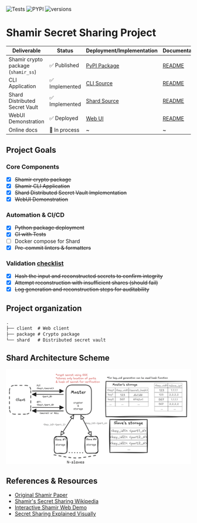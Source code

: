 ![Tests](https://github.com/Team-Hype/shamir-secret-sharing/actions/workflows/package-test.yaml/badge.svg)
![PYPI](https://img.shields.io/pypi/v/shamir_ss.svg)
![versions](https://img.shields.io/pypi/pyversions/shamir_ss.svg)
# Shamir Secret Sharing Project
| Deliverable | Status | Deployment/Implementation | Documentation |
|-------------|--------|---------------------------|---------------|
| Shamir crypto package (`shamir_ss`) | ✅ Published | [PyPI Package](https://pypi.org/project/shamir_ss/) | [README](package/README.md) |
| CLI Application | ✅ Implemented | [CLI Source](package/shamir_ss/__main__.py) | [README](package/README.md) |
| Shard Distributed Secret Vault | ✅ Implemented | [Shard Source](shard/) | [README](shard/README.md) |
| WebUI Demonstration | ✅ Deployed | [Web UI](https://aquaf1na.fun) | [README](client/README.md) |
| Online docs | 🚧 In process | ~ | ~ |

## Project Goals
### Core Components
 - [x] ~~Shamir crypto package~~
 - [x] ~~Shamir CLI Application~~
 - [x] ~~Shard Distributed Secret Vault Implementation~~
 - [x] ~~WebUI Demonstration~~

### Automation & CI/CD
 - [x] ~~Python package deployment~~
 - [x] ~~CI with Tests~~
 - [ ] Docker compose for Shard
 - [x] ~~Pre-commit linters & formatters~~

### Validation [checklist](requirements.md)
 - [x] ~~Hash the input and reconstructed secrets to confirm integrity~~
 - [x] ~~Attempt reconstruction with insufficient shares (should fail)~~
 - [x] ~~Log generation and reconstruction steps for auditability~~

## Project organization
```
.
├── client  # Web client 
├── package # Crypto package
└── shard   # Distributed secret vault
```

## Shard Architecture Scheme
![Shard Architecture Scheme](/images/shard-scheme.png)

## References & Resources
- [Original Shamir Paper](https://web.mit.edu/6.857/OldStuff/Fall03/ref/Shamir-HowToShareASecret.pdf)
- [Shamir's Secret Sharing Wikipedia](https://en.wikipedia.org/wiki/Shamir%27s_secret_sharing)
- [Interactive Shamir Web Demo](https://iancolechen.io/shamir/)
- [Secret Sharing Explained Visually](https://www.youtube.com/watch?v=iFY5SyY3IMQ)
